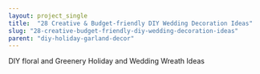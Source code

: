 ```yaml
---
layout: project_single
title:  "28 Creative & Budget-friendly DIY Wedding Decoration Ideas"
slug: "28-creative-budget-friendly-diy-wedding-decoration-ideas"
parent: "diy-holiday-garland-decor"
---
```

DIY floral and Greenery Holiday and Wedding Wreath Ideas